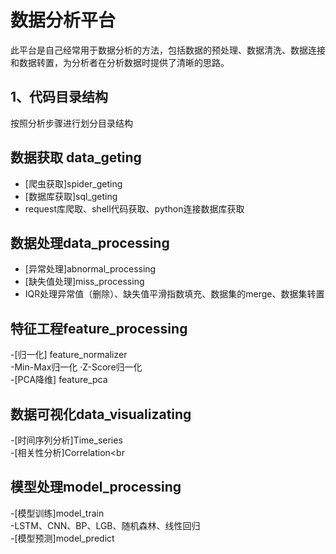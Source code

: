 # 数据分析平台
此平台是自己经常用于数据分析的方法，包括数据的预处理、数据清洗、数据连接和数据转置，为分析者在分析数据时提供了清晰的思路。
## 1、代码目录结构
按照分析步骤进行划分目录结构
## 数据获取 data_geting
- [爬虫获取]spider_geting<br>
- [数据库获取]sql_geting<br>
- request库爬取、shell代码获取、python连接数据库获取
## 数据处理data_processing
- [异常处理]abnormal_processing<br>
- [缺失值处理]miss_processing<br>
- IQR处理异常值（删除）、缺失值平滑指数填充、数据集的merge、数据集转置
## 特征工程feature_processing
-[归一化] feature_normalizer<br>
-‌Min-Max归一化 ·‌Z-Score归一化<br>
-[PCA降维] feature_pca<br>
## 数据可视化data_visualizating
-[时间序列分析]Time_series<br>
-[相关性分析]Correlation<br
## 模型处理model_processing
-[模型训练]model_train<br>
-LSTM、CNN、BP、LGB、随机森林、线性回归<br>
-[模型预测]model_predict<br>

